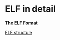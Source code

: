 # ELF in detail

[**The ELF Format**](https://www.ics.uci.edu/~aburtsev/238P/hw/hw3-elf/hw3-elf.html)

[ELF structure](/docs/assets/mm/elf-1.jpg)
